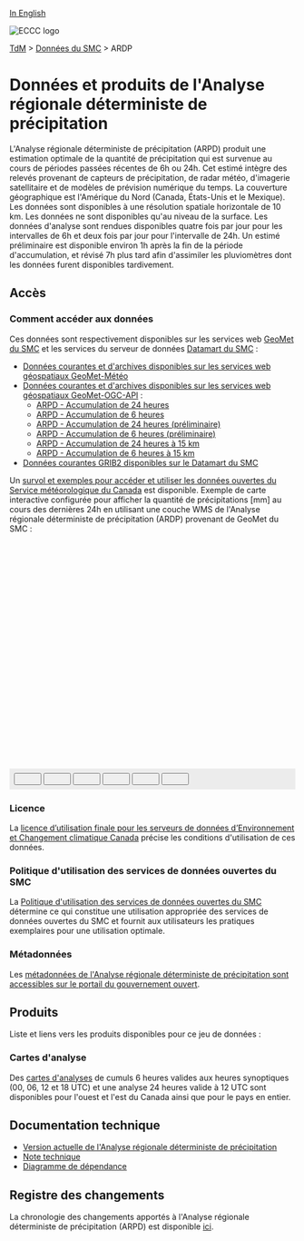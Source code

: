 [In English](readme_rdpa_en.md)

![ECCC logo](../../img_eccc-logo.png)

[TdM](../../readme_fr.md) > [Données du SMC](../readme_fr.md) > ARDP

# Données et produits de l'Analyse régionale déterministe de précipitation

L'Analyse régionale déterministe de précipitation (ARPD) produit une estimation optimale de la quantité de précipitation qui est survenue au cours de périodes passées récentes de 6h ou 24h. Cet estimé intègre des relevés provenant de capteurs de précipitation, de radar météo, d'imagerie satellitaire et de modèles de prévision numérique du temps. La couverture géographique est l'Amérique du Nord (Canada, États-Unis et le Mexique). Les données sont disponibles à une résolution spatiale horizontale de 10 km. Les données ne sont disponibles qu'au niveau de la surface. Les données d'analyse sont rendues disponibles quatre fois par jour pour les intervalles de 6h et deux fois par jour pour l'intervalle de 24h. Un estimé préliminaire est disponible environ 1h après la fin de la période d'accumulation, et révisé 7h plus tard afin d'assimiler les pluviomètres dont les données furent disponibles tardivement.

## Accès

### Comment accéder aux données

Ces données sont respectivement disponibles sur les services web [GeoMet du SMC](../../msc-geomet/readme_fr.md) et les services du serveur de données [Datamart du SMC](../../msc-datamart/readme_fr.md) :

* [Données courantes et d'archives disponibles sur les services web géospatiaux GeoMet-Météo](readme_rdpa-geomet_fr.md)
* [Données courantes et d'archives disponibles sur les services web géospatiaux GeoMet-OGC-API](https://api.meteo.gc.ca/) :
    * [ARPD - Accumulation de 24 heures](https://api.meteo.gc.ca/collections/weather:rdpa:10km:24f)
    * [ARPD - Accumulation de 6 heures](https://api.meteo.gc.ca/collections/weather:rdpa:10km:6f)
    * [ARPD - Accumulation de 24 heures (préliminaire)](https://api.meteo.gc.ca/collections/weather:rdpa:10km:24p)
    * [ARPD - Accumulation de 6 heures (préliminaire)](https://api.meteo.gc.ca/collections/weather:rdpa:10km:6p)
    * [ARPD - Accumulation de 24 heures à 15 km](https://api.meteo.gc.ca/collections/weather:rdpa:15km:24f)
    * [ARPD - Accumulation de 6 heures à 15 km](https://api.meteo.gc.ca/collections/weather:rdpa:15km:6f)
* [Données courantes GRIB2 disponibles sur le Datamart du SMC](readme_rdpa-datamart_fr.md) 

Un [survol et exemples pour accéder et utiliser les données ouvertes du Service météorologique du Canada](../../usage/readme_fr.md) est disponible. Exemple de carte interactive configurée pour afficher la quantité de précipitations [mm] au cours des dernières 24h en utilisant une couche WMS de l'Analyse régionale déterministe de précipitation (ARDP) provenant de GeoMet du SMC :

<div id="map" style="height: 400px;"></div>
<div id="controller" role="group" aria-label="Animation controls" style="background: #ececec; padding: 0.5rem;">
  <button id="fast-backward" class="btn btn-primary btn-sm" type="button"><i class="fa fa-fast-backward" style="padding: 0rem 1rem"></i></button>
  <button id="step-backward" class="btn btn-primary btn-sm" type="button"><i class="fa fa-step-backward" style="padding: 0rem 1rem"></i></button>
  <button id="play-pause" class="btn btn-primary btn-sm" type="button"><i class="fa fa-play" style="padding: 0rem 1rem"></i></button>
  <button id="step-forward" class="btn btn-primary btn-sm" type="button"><i class="fa fa-step-forward" style="padding: 0rem 1rem"></i></button>
  <button id="fast-forward" class="btn btn-primary btn-sm" type="button"><i class="fa fa-fast-forward" style="padding: 0rem 1rem"></i></button>
  <button id="exportmap" class="btn btn-primary btn-sm" type="button"><i class="fa fa-download" style="padding: 0rem 1rem"></i></button>
  <a id="image-download" download="msc-geomet_web-map_export.png"></a>
  <span id="info" style="padding-left: 0.5rem;"></span>
</div>


### Licence

La [licence d’utilisation finale pour les serveurs de données d’Environnement et Changement climatique Canada](../../licence/readme_fr.md) précise les conditions d'utilisation de ces données.

### Politique d'utilisation des services de données ouvertes du SMC

La [Politique d'utilisation des services de données ouvertes du SMC](../../usage-policy/readme_fr.md) détermine ce qui constitue une utilisation appropriée des services de données ouvertes du SMC et fournit aux utilisateurs les pratiques exemplaires pour une utilisation optimale.

### Métadonnées

Les [métadonnées de l'Analyse régionale déterministe de précipitation sont accessibles sur le portail du gouvernement ouvert](https://ouvert.canada.ca/data/fr/dataset/fdd3446a-dc20-5bad-9755-0855e3ec9b19).

## Produits

Liste et liens vers les produits disponibles pour ce jeu de données :

### Cartes d'analyse

Des [cartes d'analyses](https://meteo.gc.ca/analysis/index_f.html#APCP) de cumuls 6 heures valides aux heures synoptiques (00, 06, 12 et 18 UTC) et une analyse 24 heures valide à 12 UTC sont disponibles pour l'ouest et l'est du Canada ainsi que pour le pays en entier.

## Documentation technique

* [Version actuelle de l'Analyse régionale déterministe de précipitation](https://collaboration.cmc.ec.gc.ca/cmc/cmoi/product_guide/docs/tech_specifications/tech_specifications_RDPA_f.pdf)
* [Note technique](https://collaboration.cmc.ec.gc.ca/cmc/cmoi/product_guide/docs/lib/technote_capa_rdpa_f.pdf)
* [Diagramme de dépendance](https://collaboration.cmc.ec.gc.ca/cmc/cmos/public_doc/msc-data/nwep-dependency-diagrams/system_RDPA_fr.svg)

## Registre des changements

La chronologie des changements apportés à l'Analyse régionale déterministe de précipitation (ARPD) est disponible [ici](changelog_rdpa_fr.md).

<link rel="stylesheet" href="https://cdn.jsdelivr.net/npm/ol@v7.3.0/ol.css" type="text/css"/>
<script src="https://cdn.polyfill.io/v2/polyfill.min.js?features=requestAnimationFrame,Element.prototype.classList,URL"></script>
<script src="https://cdn.jsdelivr.net/npm/ol@v7.3.0/dist/ol.js"></script>
<script src="https://cdnjs.cloudflare.com/ajax/libs/FileSaver.js/1.3.3/FileSaver.min.js"></script>
<script>
    function isIE() {
      return window.navigator.userAgent.match(/(MSIE|Trident)/);
    }
    var head = document.getElementsByTagName('head')[0];
    var js = document.createElement("script");
    js.type = "text/javascript";
    if (isIE())
    {
        js.src = "../../../js/rdpa_ie.js";
        document.getElementById("controller").setAttribute("hidden", true);
    }
    else
    {
        js.src = "../../../js/rdpa.js";
    }
    head.appendChild(js);
</script>
